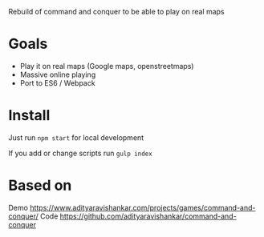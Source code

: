 Rebuild of command and conquer to be able to play on real maps

# Goals
- Play it on real maps (Google maps, openstreetmaps)
- Massive online playing
- Port to ES6 / Webpack

# Install
Just run ```npm start``` for local development

If you add or change scripts run ```gulp index```

# Based on
Demo https://www.adityaravishankar.com/projects/games/command-and-conquer/
Code https://github.com/adityaravishankar/command-and-conquer